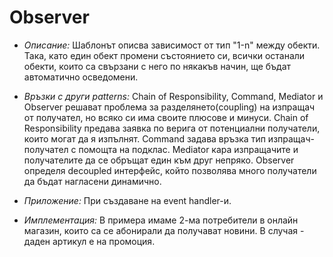 # Observer

* _Описание:_
      Шаблонът описва зависимост от тип "1-n" между обекти. Така, като един обект промени състоянието си, всички останали обекти,
      които са свързани с него по някакъв начин, ще бъдат автоматично осведомени. 
      
* _Връзки с други patterns:_
      Chain of Responsibility, Command, Mediator и Observer решават проблема за разделянето(coupling) на изпращач от получател, но
      всяко си има своите плюсове и минуси. Chain of Responsibility предава заявка по верига от потенциални получатели, които
      могат да я изпълнят. Command задава връзка тип изпращач-получател с помощта на подклас. Mediator кара изпращачите и 
      получателите да се обръщат един към друг непряко. Observer определя decoupled интерфейс, който позволява много получатели
      да бъдат нагласени динамично.

* _Приложение:_
      При създаване на event handler-и.
      
* _Имплементация:_
      В примера имаме 2-ма потребители в онлайн магазин, които са се абонирали да получават новини.
      В случая - даден артикул е на промоция.

